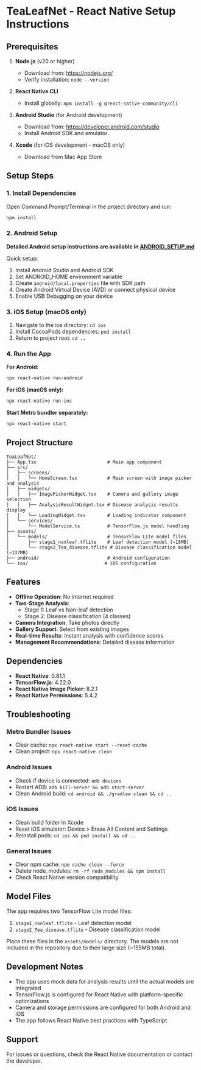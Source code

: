 # TeaLeafNet - React Native Setup Instructions

## Prerequisites

1. **Node.js** (v20 or higher)
   - Download from: https://nodejs.org/
   - Verify installation: `node --version`

2. **React Native CLI**
   - Install globally: `npm install -g @react-native-community/cli`

3. **Android Studio** (for Android development)
   - Download from: https://developer.android.com/studio
   - Install Android SDK and emulator

4. **Xcode** (for iOS development - macOS only)
   - Download from Mac App Store

## Setup Steps

### 1. Install Dependencies
Open Command Prompt/Terminal in the project directory and run:
```bash
npm install
```

### 2. Android Setup
**Detailed Android setup instructions are available in [ANDROID_SETUP.md](./ANDROID_SETUP.md)**

Quick setup:
1. Install Android Studio and Android SDK
2. Set ANDROID_HOME environment variable
3. Create `android/local.properties` file with SDK path
4. Create Android Virtual Device (AVD) or connect physical device
5. Enable USB Debugging on your device

### 3. iOS Setup (macOS only)
1. Navigate to the ios directory: `cd ios`
2. Install CocoaPods dependencies: `pod install`
3. Return to project root: `cd ..`

### 4. Run the App

**For Android:**
```bash
npx react-native run-android
```

**For iOS (macOS only):**
```bash
npx react-native run-ios
```

**Start Metro bundler separately:**
```bash
npx react-native start
```

## Project Structure

```
TeaLeafNet/
├── App.tsx                          # Main app component
├── src/
│   ├── screens/
│   │   └── HomeScreen.tsx           # Main screen with image picker and analysis
│   ├── widgets/
│   │   ├── ImagePickerWidget.tsx    # Camera and gallery image selection
│   │   ├── AnalysisResultWidget.tsx # Disease analysis results display
│   │   └── LoadingWidget.tsx        # Loading indicator component
│   └── services/
│       └── ModelService.ts          # TensorFlow.js model handling
├── assets/
│   └── models/                      # TensorFlow Lite model files
│       ├── stage1_nonleaf.tflite    # Leaf detection model (~18MB)
│       └── stage2_Tea_disease.tflite # Disease classification model (~137MB)
├── android/                         # Android configuration
└── ios/                            # iOS configuration
```

## Features

- **Offline Operation**: No internet required
- **Two-Stage Analysis**: 
  - Stage 1: Leaf vs Non-leaf detection
  - Stage 2: Disease classification (4 classes)
- **Camera Integration**: Take photos directly
- **Gallery Support**: Select from existing images
- **Real-time Results**: Instant analysis with confidence scores
- **Management Recommendations**: Detailed disease information

## Dependencies

- **React Native**: 0.81.1
- **TensorFlow.js**: 4.22.0
- **React Native Image Picker**: 8.2.1
- **React Native Permissions**: 5.4.2

## Troubleshooting

### Metro Bundler Issues
- Clear cache: `npx react-native start --reset-cache`
- Clean project: `npx react-native clean`

### Android Issues
- Check if device is connected: `adb devices`
- Restart ADB: `adb kill-server && adb start-server`
- Clean Android build: `cd android && ./gradlew clean && cd ..`

### iOS Issues
- Clean build folder in Xcode
- Reset iOS simulator: Device > Erase All Content and Settings
- Reinstall pods: `cd ios && pod install && cd ..`

### General Issues
- Clear npm cache: `npm cache clean --force`
- Delete node_modules: `rm -rf node_modules && npm install`
- Check React Native version compatibility

## Model Files

The app requires two TensorFlow Lite model files:
1. `stage1_nonleaf.tflite` - Leaf detection model
2. `stage2_Tea_disease.tflite` - Disease classification model

Place these files in the `assets/models/` directory. The models are not included in the repository due to their large size (~155MB total).

## Development Notes

- The app uses mock data for analysis results until the actual models are integrated
- TensorFlow.js is configured for React Native with platform-specific optimizations
- Camera and storage permissions are configured for both Android and iOS
- The app follows React Native best practices with TypeScript

## Support

For issues or questions, check the React Native documentation or contact the developer.